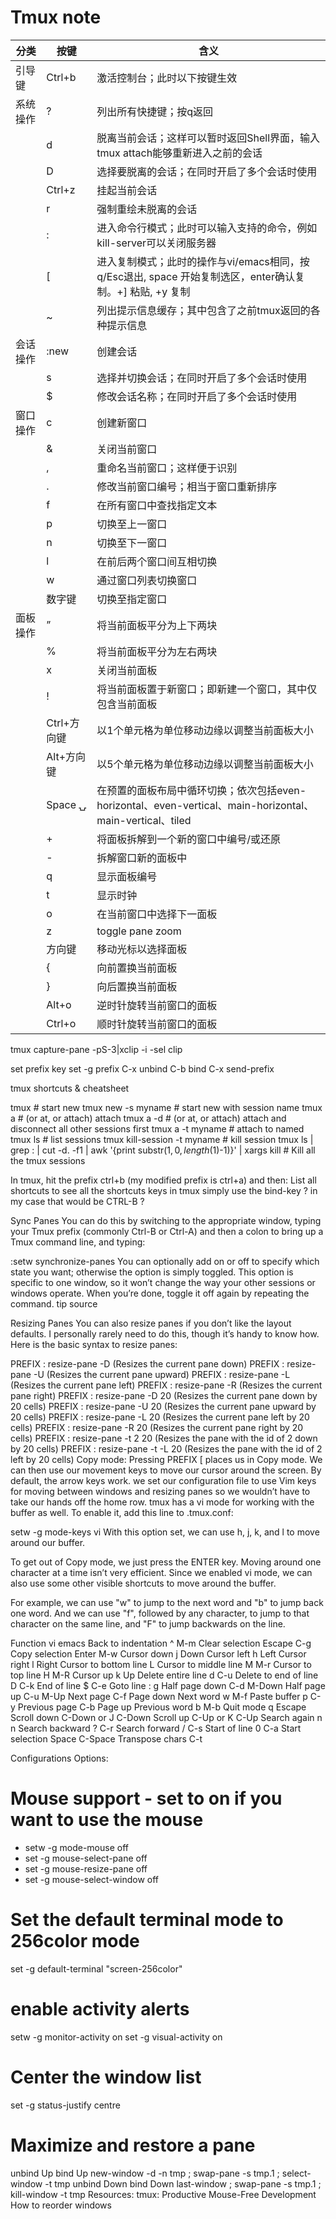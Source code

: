 Tmux note
=========

| 分类      | 按键         |  含义                        |
| --------- | ------------ | ---------------------------- |
| 引导键    | Ctrl+b       | 激活控制台；此时以下按键生效 |
| 系统操作  | ?            | 列出所有快捷键；按q返回 |
|           | d            | 脱离当前会话；这样可以暂时返回Shell界面，输入tmux attach能够重新进入之前的会话 |
|           | D            | 选择要脱离的会话；在同时开启了多个会话时使用 |
|           | Ctrl+z       | 挂起当前会话 |
|           | r            | 强制重绘未脱离的会话 |
|           | :            | 进入命令行模式；此时可以输入支持的命令，例如kill-server可以关闭服务器 |
|           | [            | 进入复制模式；此时的操作与vi/emacs相同，按q/Esc退出, space 开始复制选区，enter确认复制。<c-b>+] 粘贴, <C-x>+y 复制 |
|           | ~            | 列出提示信息缓存；其中包含了之前tmux返回的各种提示信息 |
| 会话操作  | :new         | 创建会话 |
|           | s            | 选择并切换会话；在同时开启了多个会话时使用 |
|           | $            | 修改会话名称；在同时开启了多个会话时使用 |
| 窗口操作  | c            | 创建新窗口 |
|           | &            | 关闭当前窗口 |
|           | ,            | 重命名当前窗口；这样便于识别 |
|           | .            | 修改当前窗口编号；相当于窗口重新排序 |
|           | f            | 在所有窗口中查找指定文本 |
|           | p            | 切换至上一窗口 |
|           | n            | 切换至下一窗口 |
|           | l            | 在前后两个窗口间互相切换 |
|           | w            | 通过窗口列表切换窗口 |
|           | 数字键       | 切换至指定窗口 |
| 面板操作  | ”            | 将当前面板平分为上下两块 |
|           | %            | 将当前面板平分为左右两块 |
|           | x            | 关闭当前面板 |
|           | !            | 将当前面板置于新窗口；即新建一个窗口，其中仅包含当前面板 |
|           | Ctrl+方向键  | 以1个单元格为单位移动边缘以调整当前面板大小 |
|           | Alt+方向键   | 以5个单元格为单位移动边缘以调整当前面板大小 |
|           | Space ⍽      | 在预置的面板布局中循环切换；依次包括even-horizontal、even-vertical、main-horizontal、main-vertical、tiled |
|           | +            | 将面板拆解到一个新的窗口中编号/或还原 |
|           | -            | 拆解窗口新的面板中 |
|           | q            | 显示面板编号 |
|           | t            | 显示时钟 |
|           | o            | 在当前窗口中选择下一面板 |
|           | z            | toggle pane zoom |
|           | 方向键       | 移动光标以选择面板 |
|           | {            | 向前置换当前面板 |
|           | }            | 向后置换当前面板 |
|           | Alt+o        | 逆时针旋转当前窗口的面板 |
|           | Ctrl+o       | 顺时针旋转当前窗口的面板 |

tmux capture-pane -pS-3|xclip -i -sel clip

set prefix key <c-x>
set -g prefix C-x
unbind C-b
bind C-x send-prefix


tmux shortcuts & cheatsheet

tmux     # start new
tmux new -s myname  # start new with session name
tmux a  #  (or at, or attach)  attach
tmux a -d  #  (or at, or attach)  attach and disconnect all other sessions first
tmux a -t myname          # attach to named
tmux ls          # list sessions
tmux kill-session -t myname        # kill session
tmux ls | grep : | cut -d. -f1 | awk '{print substr($1, 0, length($1)-1)}' | xargs kill        #  Kill all the tmux sessions

In tmux, hit the prefix ctrl+b (my modified prefix is ctrl+a) and then:
List all shortcuts
to see all the shortcuts keys in tmux simply use the bind-key ? in my case that would be CTRL-B ?

Sync Panes
You can do this by switching to the appropriate window, typing your Tmux prefix (commonly Ctrl-B or Ctrl-A) and then a colon to bring up a Tmux command line, and typing:

:setw synchronize-panes
You can optionally add on or off to specify which state you want; otherwise the option is simply toggled. This option is specific to one window, so it won’t change the way your other sessions or windows operate. When you’re done, toggle it off again by repeating the command. tip source

Resizing Panes
You can also resize panes if you don’t like the layout defaults. I personally rarely need to do this, though it’s handy to know how. Here is the basic syntax to resize panes:

PREFIX : resize-pane -D (Resizes the current pane down)
PREFIX : resize-pane -U (Resizes the current pane upward)
PREFIX : resize-pane -L (Resizes the current pane left)
PREFIX : resize-pane -R (Resizes the current pane right)
PREFIX : resize-pane -D 20 (Resizes the current pane down by 20 cells)
PREFIX : resize-pane -U 20 (Resizes the current pane upward by 20 cells)
PREFIX : resize-pane -L 20 (Resizes the current pane left by 20 cells)
PREFIX : resize-pane -R 20 (Resizes the current pane right by 20 cells)
PREFIX : resize-pane -t 2 20 (Resizes the pane with the id of 2 down by 20 cells)
PREFIX : resize-pane -t -L 20 (Resizes the pane with the id of 2 left by 20 cells)
Copy mode:
Pressing PREFIX [ places us in Copy mode. We can then use our movement keys to move our cursor around the screen. By default, the arrow keys work. we set our configuration file to use Vim keys for moving between windows and resizing panes so we wouldn’t have to take our hands off the home row. tmux has a vi mode for working with the buffer as well. To enable it, add this line to .tmux.conf:

setw -g mode-keys vi
With this option set, we can use h, j, k, and l to move around our buffer.

To get out of Copy mode, we just press the ENTER key. Moving around one character at a time isn’t very efficient. Since we enabled vi mode, we can also use some other visible shortcuts to move around the buffer.

For example, we can use "w" to jump to the next word and "b" to jump back one word. And we can use "f", followed by any character, to jump to that character on the same line, and "F" to jump backwards on the line.

   Function                vi             emacs
   Back to indentation     ^              M-m
   Clear selection         Escape         C-g
   Copy selection          Enter          M-w
   Cursor down             j              Down
   Cursor left             h              Left
   Cursor right            l              Right
   Cursor to bottom line   L
   Cursor to middle line   M              M-r
   Cursor to top line      H              M-R
   Cursor up               k              Up
   Delete entire line      d              C-u
   Delete to end of line   D              C-k
   End of line             $              C-e
   Goto line               :              g
   Half page down          C-d            M-Down
   Half page up            C-u            M-Up
   Next page               C-f            Page down
   Next word               w              M-f
   Paste buffer            p              C-y
   Previous page           C-b            Page up
   Previous word           b              M-b
   Quit mode               q              Escape
   Scroll down             C-Down or J    C-Down
   Scroll up               C-Up or K      C-Up
   Search again            n              n
   Search backward         ?              C-r
   Search forward          /              C-s
   Start of line           0              C-a
   Start selection         Space          C-Space
   Transpose chars                        C-t

Configurations Options:
# Mouse support - set to on if you want to use the mouse
* setw -g mode-mouse off
* set -g mouse-select-pane off
* set -g mouse-resize-pane off
* set -g mouse-select-window off

# Set the default terminal mode to 256color mode
set -g default-terminal "screen-256color"

# enable activity alerts
setw -g monitor-activity on
set -g visual-activity on

# Center the window list
set -g status-justify centre

# Maximize and restore a pane
unbind Up bind Up new-window -d -n tmp \; swap-pane -s tmp.1 \; select-window -t tmp
unbind Down
bind Down last-window \; swap-pane -s tmp.1 \; kill-window -t tmp
Resources:
tmux: Productive Mouse-Free Development
How to reorder windows

